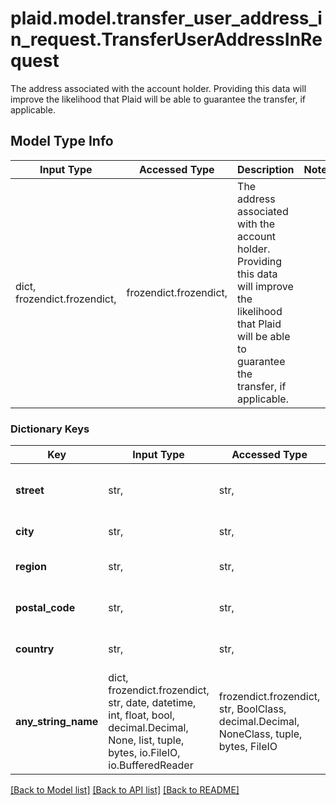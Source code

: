 # plaid.model.transfer_user_address_in_request.TransferUserAddressInRequest

The address associated with the account holder. Providing this data will improve the likelihood that Plaid will be able to guarantee the transfer, if applicable.

## Model Type Info
Input Type | Accessed Type | Description | Notes
------------ | ------------- | ------------- | -------------
dict, frozendict.frozendict,  | frozendict.frozendict,  | The address associated with the account holder. Providing this data will improve the likelihood that Plaid will be able to guarantee the transfer, if applicable. | 

### Dictionary Keys
Key | Input Type | Accessed Type | Description | Notes
------------ | ------------- | ------------- | ------------- | -------------
**street** | str,  | str,  | The street number and name (i.e., \&quot;100 Market St.\&quot;). | [optional] 
**city** | str,  | str,  | Ex. \&quot;San Francisco\&quot; | [optional] 
**region** | str,  | str,  | The state or province (e.g., \&quot;CA\&quot;). | [optional] 
**postal_code** | str,  | str,  | The postal code (e.g., \&quot;94103\&quot;). | [optional] 
**country** | str,  | str,  | A two-letter country code (e.g., \&quot;US\&quot;). | [optional] 
**any_string_name** | dict, frozendict.frozendict, str, date, datetime, int, float, bool, decimal.Decimal, None, list, tuple, bytes, io.FileIO, io.BufferedReader | frozendict.frozendict, str, BoolClass, decimal.Decimal, NoneClass, tuple, bytes, FileIO | any string name can be used but the value must be the correct type | [optional]

[[Back to Model list]](../../README.md#documentation-for-models) [[Back to API list]](../../README.md#documentation-for-api-endpoints) [[Back to README]](../../README.md)


